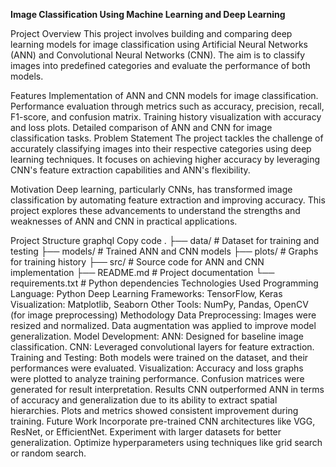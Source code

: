
**Image Classification Using Machine Learning and Deep Learning**

Project Overview
This project involves building and comparing deep learning models for image classification using Artificial Neural Networks (ANN) and Convolutional Neural Networks (CNN). The aim is to classify images into predefined categories and evaluate the performance of both models.

Features
Implementation of ANN and CNN models for image classification.
Performance evaluation through metrics such as accuracy, precision, recall, F1-score, and confusion matrix.
Training history visualization with accuracy and loss plots.
Detailed comparison of ANN and CNN for image classification tasks.
Problem Statement
The project tackles the challenge of accurately classifying images into their respective categories using deep learning techniques. It focuses on achieving higher accuracy by leveraging CNN's feature extraction capabilities and ANN's flexibility.



Motivation
Deep learning, particularly CNNs, has transformed image classification by automating feature extraction and improving accuracy. This project explores these advancements to understand the strengths and weaknesses of ANN and CNN in practical applications.

Project Structure
graphql
Copy code
.
├── data/                # Dataset for training and testing
├── models/              # Trained ANN and CNN models
├── plots/               # Graphs for training history
├── src/                 # Source code for ANN and CNN implementation
├── README.md            # Project documentation
└── requirements.txt     # Python dependencies
Technologies Used
Programming Language: Python
Deep Learning Frameworks: TensorFlow, Keras
Visualization: Matplotlib, Seaborn
Other Tools: NumPy, Pandas, OpenCV (for image preprocessing)
Methodology
Data Preprocessing:
Images were resized and normalized.
Data augmentation was applied to improve model generalization.
Model Development:
ANN: Designed for baseline image classification.
CNN: Leveraged convolutional layers for feature extraction.
Training and Testing:
Both models were trained on the dataset, and their performances were evaluated.
Visualization:
Accuracy and loss graphs were plotted to analyze training performance.
Confusion matrices were generated for result interpretation.
Results
CNN outperformed ANN in terms of accuracy and generalization due to its ability to extract spatial hierarchies.
Plots and metrics showed consistent improvement during training.
Future Work
Incorporate pre-trained CNN architectures like VGG, ResNet, or EfficientNet.
Experiment with larger datasets for better generalization.
Optimize hyperparameters using techniques like grid search or random search.

